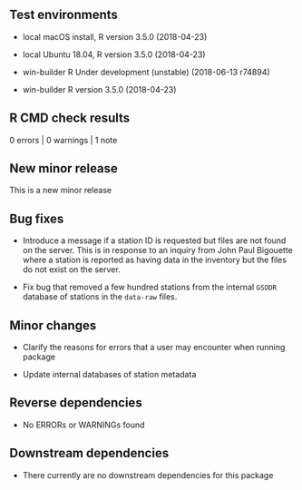 ## Test environments

- local macOS install, R version 3.5.0 (2018-04-23)

- local Ubuntu 18.04, R version 3.5.0 (2018-04-23)

- win-builder R Under development (unstable) (2018-06-13 r74894)

- win-builder R version 3.5.0 (2018-04-23)

## R CMD check results

0 errors | 0 warnings | 1 note

## New minor release

This is a new minor release

## Bug fixes

- Introduce a message if a station ID is requested but files are not found on
the server. This is in response to an inquiry from John Paul Bigouette where
a station is reported as having data in the inventory but the files do not exist
on the server.

- Fix bug that removed a few hundred stations from the internal `GSODR` database
of stations in the `data-raw` files.

## Minor changes

- Clarify the reasons for errors that a user may encounter when running package

- Update internal databases of station metadata

## Reverse dependencies

- No ERRORs or WARNINGs found

## Downstream dependencies

- There currently are no downstream dependencies for this package
